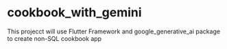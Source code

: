 # cookbook_with_gemini
This projecct will use Flutter Framework and google_generative_ai package to create non-SQL cookbook app  
